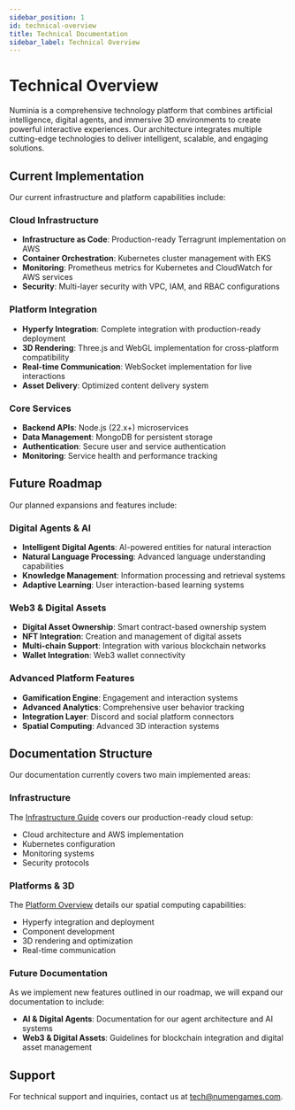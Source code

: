 ```yaml
---
sidebar_position: 1
id: technical-overview
title: Technical Documentation
sidebar_label: Technical Overview
---
```


# Technical Overview

Numinia is a comprehensive technology platform that combines artificial intelligence, digital agents, and immersive 3D environments to create powerful interactive experiences. Our architecture integrates multiple cutting-edge technologies to deliver intelligent, scalable, and engaging solutions.

## Current Implementation

Our current infrastructure and platform capabilities include:

### Cloud Infrastructure
- **Infrastructure as Code**: Production-ready Terragrunt implementation on AWS
- **Container Orchestration**: Kubernetes cluster management with EKS
- **Monitoring**: Prometheus metrics for Kubernetes and CloudWatch for AWS services
- **Security**: Multi-layer security with VPC, IAM, and RBAC configurations

### Platform Integration
- **Hyperfy Integration**: Complete integration with production-ready deployment
- **3D Rendering**: Three.js and WebGL implementation for cross-platform compatibility
- **Real-time Communication**: WebSocket implementation for live interactions
- **Asset Delivery**: Optimized content delivery system

### Core Services
- **Backend APIs**: Node.js (22.x+) microservices
- **Data Management**: MongoDB for persistent storage
- **Authentication**: Secure user and service authentication
- **Monitoring**: Service health and performance tracking

## Future Roadmap

Our planned expansions and features include:

### Digital Agents & AI
- **Intelligent Digital Agents**: AI-powered entities for natural interaction
- **Natural Language Processing**: Advanced language understanding capabilities
- **Knowledge Management**: Information processing and retrieval systems
- **Adaptive Learning**: User interaction-based learning systems

### Web3 & Digital Assets
- **Digital Asset Ownership**: Smart contract-based ownership system
- **NFT Integration**: Creation and management of digital assets
- **Multi-chain Support**: Integration with various blockchain networks
- **Wallet Integration**: Web3 wallet connectivity

### Advanced Platform Features
- **Gamification Engine**: Engagement and interaction systems
- **Advanced Analytics**: Comprehensive user behavior tracking
- **Integration Layer**: Discord and social platform connectors
- **Spatial Computing**: Advanced 3D interaction systems

## Documentation Structure

Our documentation currently covers two main implemented areas:

### Infrastructure

The [Infrastructure Guide][infrastructure] covers our production-ready cloud setup:
- Cloud architecture and AWS implementation
- Kubernetes configuration
- Monitoring systems
- Security protocols

### Platforms & 3D

The [Platform Overview][platforms] details our spatial computing capabilities:
- Hyperfy integration and deployment
- Component development
- 3D rendering and optimization
- Real-time communication

### Future Documentation

As we implement new features outlined in our roadmap, we will expand our documentation to include:

- **AI & Digital Agents**: Documentation for our agent architecture and AI systems
- **Web3 & Digital Assets**: Guidelines for blockchain integration and digital asset management

## Support

For technical support and inquiries, contact us at [tech@numengames.com](mailto:tech@numengames.com).

[platforms]: /docs/organization/technology/platforms/platforms-overview
[hyperfy]: /docs/organization/technology/platforms/hyperfy/overview
[infrastructure]: /docs/organization/technology/infrastructure/infrastructure-overview

